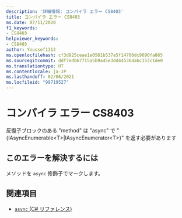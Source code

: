 ```yaml
---
description: '詳細情報: コンパイラ エラー CS8403'
title: コンパイラ エラー CS8403
ms.date: 07/11/2020
f1_keywords:
- CS8403
helpviewer_keywords:
- CS8403
author: Youssef1313
ms.openlocfilehash: cf3d925ceae1e0581b537a5f14706dc9090fa865
ms.sourcegitcommit: ddf7edb67715a5b9a45e3dd44536dabc153c1de0
ms.translationtype: HT
ms.contentlocale: ja-JP
ms.lasthandoff: 02/06/2021
ms.locfileid: "99719527"
---
```

# <a name="compiler-error-cs8403"></a>コンパイラ エラー CS8403

反復子ブロックのある "method" は "async" で "{IAsyncEnumerable\<T>|IAsyncEnumerator\<T>}" を返す必要があります

## <a name="to-correct-this-error"></a>このエラーを解決するには

メソッドを `async` 修飾子でマークします。

## <a name="see-also"></a>関連項目

- [`async` (C# リファレンス)](../keywords/async.md)
